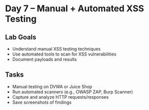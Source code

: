 # Day 7 – Manual + Automated XSS Testing

## Lab Goals
- Understand manual XSS testing techniques
- Use automated tools to scan for XSS vulnerabilities
- Document payloads and results

## Tasks
- Manual testing on DVWA or Juice Shop
- Run automated scanners (e.g., OWASP ZAP, Burp Scanner)
- Capture and analyze HTTP requests/responses
- Save screenshots of findings
